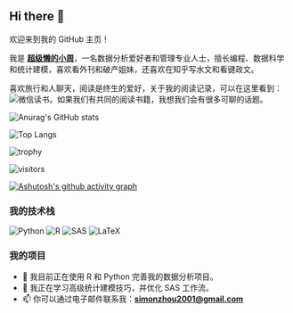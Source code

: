 ## Hi there 👋

欢迎来到我的 GitHub 主页！

我是 **[超级懒的小周](https://github.com/zhoulvbang)**，一名数据分析爱好者和管理专业人士，擅长编程、数据科学和统计建模，喜欢看外刊和破产姐妹，还喜欢在知乎写水文和看键政文。

喜欢旅行和人聊天，阅读是终生的爱好，关于我的阅读记录，可以在这里看到：![微信读书](https://simonzhou.notion.site/141db76532074ead82d0861ca74fc565)。如果我们有共同的阅读书籍，我想我们会有很多可聊的话题。

![Anurag's GitHub stats](https://github-readme-stats.vercel.app/api?username=zhoulvbang)

![Top Langs](https://github-readme-stats.vercel.app/api/top-langs/?username=zhoulvbang)

![trophy](https://github-profile-trophy.vercel.app/?username=zhoulvbang)

![visitors](https://visitor-badge.glitch.me/badge?page_id=zhoulvbang&left_color=green&right_color=red)

[![Ashutosh's github activity graph](https://github-readme-activity-graph.vercel.app/graph?username=zhoulvbang&theme=react)](https://github.com/zhoulvbang/github-readme-activity-graph)

### 我的技术栈

![Python](https://img.shields.io/badge/Python-3.9-blue?logo=python&logoColor=white)
![R](https://img.shields.io/badge/R-4.1.0-blue?logo=r&logoColor=white)
![SAS](https://img.shields.io/badge/SAS-9.4-green?logo=sas&logoColor=white)
![LaTeX](https://img.shields.io/badge/LaTeX-2.0-orange?logo=latex&logoColor=white)


### 我的项目

- 🔭 我目前正在使用 R 和 Python 完善我的数据分析项目。
- 🌱 我正在学习高级统计建模技巧，并优化 SAS 工作流。
- 📫 你可以通过电子邮件联系我：**simonzhou2001@gmail.com**
